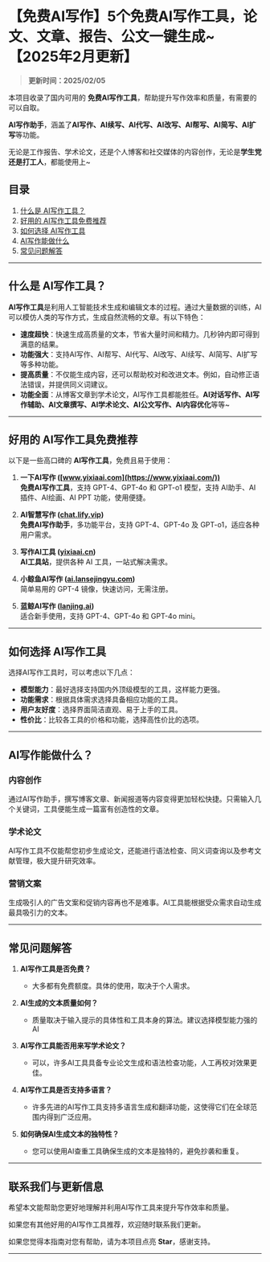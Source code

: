 # 【免费AI写作】5个免费AI写作工具，论文、文章、报告、公文一键生成~ 【2025年2月更新】

> **更新时间：2025/02/05**  

本项目收录了国内可用的 **免费AI写作工具**，帮助提升写作效率和质量，有需要的可以自取。

**AI写作助手**，涵盖了**AI写作、AI续写、AI代写、AI改写、AI帮写、AI简写、AI扩写**等功能。

无论是工作报告、学术论文，还是个人博客和社交媒体的内容创作，无论是**学生党还是打工人**，都能使用上~

## 目录

1. [什么是 AI写作工具？](#什么是-ai写作工具)
2. [好用的 AI写作工具免费推荐](#好用的-ai写作工具免费推荐)
3. [如何选择 AI写作工具](#如何选择-ai写作工具)
4. [AI写作能做什么](#ai写作能做什么)
5. [常见问题解答](#常见问题解答)

---

## 什么是 AI写作工具？

**AI写作工具**是利用人工智能技术生成和编辑文本的过程。通过大量数据的训练，AI可以模仿人类的写作方式，生成自然流畅的文章。有以下特色：

- **速度超快**：快速生成高质量的文本，节省大量时间和精力。几秒钟内即可得到满意的结果。
- **功能强大**：支持AI写作、AI帮写、AI代写、AI改写、AI续写、AI简写、AI扩写等多种功能。
- **提高质量**：不仅能生成内容，还可以帮助校对和改进文本。例如，自动修正语法错误，并提供同义词建议。
- **功能全面**：从博客文章到学术论文，AI写作工具都能胜任。**AI对话写作、AI写作辅助、AI文章撰写、AI学术论文、AI公文写作、AI内容优化**等等~

---

## 好用的 AI写作工具免费推荐

以下是一些高口碑的 **AI写作工具**，免费且易于使用：

1. **一下AI写作 ([www.yixiaai.com](https://www.yixiaai.com/))**  
   **免费AI写作工具**，支持 GPT-4、GPT-4o 和 GPT-o1 模型，支持 AI助手、AI插件、AI绘画、AI PPT 功能，使用便捷。

2. **AI智慧写作 ([chat.lify.vip](https://chat.lify.vip/))**  
   **免费AI写作助手**，多功能平台，支持 GPT-4、GPT-4o 及 GPT-o1，适应各种用户需求。

3. **写作AI工具 ([yixiaai.cn](https://yixiaai.cn/))**  
   **AI工具站**，提供各种 AI 工具，一站式解决需求。

4. **小鲸鱼AI写作 ([ai.lansejingyu.com](https://ai.lansejingyu.com/))**  
   简单易用的 GPT-4 镜像，快速访问，无需注册。

5. **蓝鲸AI写作 ([lanjing.ai](https://lanjing.ai/))**  
   适合新手使用，支持 GPT-4、GPT-4o 和 GPT-4o mini。

---

## 如何选择 AI写作工具

选择AI写作工具时，可以考虑以下几点：

- **模型能力**：最好选择支持国内外顶级模型的工具，这样能力更强。
- **功能需求**：根据具体需求选择具备相应功能的工具。
- **用户友好度**：选择界面简洁直观、易于上手的工具。
- **性价比**：比较各工具的价格和功能，选择高性价比的选项。

---

## AI写作能做什么？

### 内容创作

通过AI写作助手，撰写博客文章、新闻报道等内容变得更加轻松快捷。只需输入几个关键词，工具便能生成一篇富有创造性的文章。

### 学术论文

AI写作工具不仅能帮您初步生成论文，还能进行语法检查、同义词查询以及参考文献管理，极大提升研究效率。

### 营销文案

生成吸引人的广告文案和促销内容再也不是难事。AI工具能根据受众需求自动生成最具吸引力的文本。

---

## 常见问题解答

1. **AI写作工具是否免费？**
    - 大多都有免费额度。具体的使用，取决于个人需求。

2. **AI生成的文本质量如何？**
    - 质量取决于输入提示的具体性和工具本身的算法。建议选择模型能力强的AI

3. **AI写作工具能否用来写学术论文？**
    - 可以，许多AI工具具备专业论文生成和语法检查功能，人工再校对效果更佳。

4. **AI写作工具是否支持多语言？**
    - 许多先进的AI写作工具支持多语言生成和翻译功能，这使得它们在全球范围内得到广泛应用。

5. **如何确保AI生成文本的独特性？**
    - 您可以使用AI查重工具确保生成的文本是独特的，避免抄袭和重复。

---

## 联系我们与更新信息

希望本文能帮助您更好地理解并利用AI写作工具来提升写作效率和质量。

如果您有其他好用的AI写作工具推荐，欢迎随时联系我们更新。

如果您觉得本指南对您有帮助，请为本项目点亮 **Star**，感谢支持。

---
